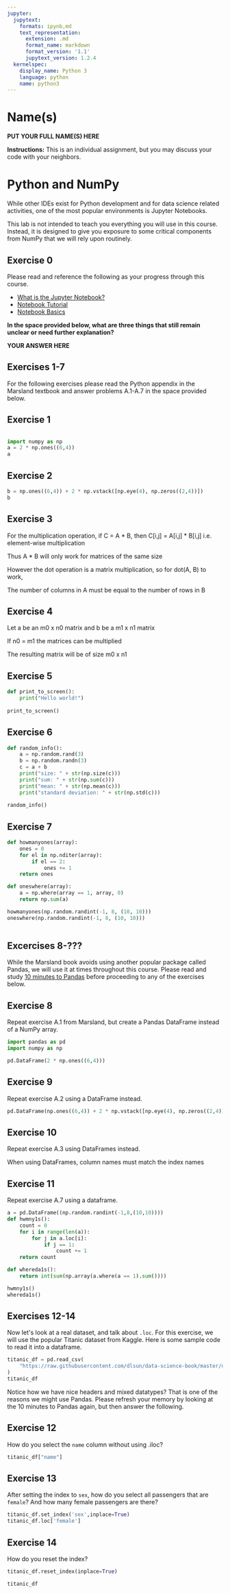 ```yaml
---
jupyter:
  jupytext:
    formats: ipynb,md
    text_representation:
      extension: .md
      format_name: markdown
      format_version: '1.1'
      jupytext_version: 1.2.4
  kernelspec:
    display_name: Python 3
    language: python
    name: python3
---
```


# Name(s)
**PUT YOUR FULL NAME(S) HERE**


**Instructions:** This is an individual assignment, but you may discuss your code with your neighbors.


# Python and NumPy

While other IDEs exist for Python development and for data science related activities, one of the most popular environments is Jupyter Notebooks.

This lab is not intended to teach you everything you will use in this course. Instead, it is designed to give you exposure to some critical components from NumPy that we will rely upon routinely.

## Exercise 0
Please read and reference the following as your progress through this course. 

* [What is the Jupyter Notebook?](https://nbviewer.jupyter.org/github/jupyter/notebook/blob/master/docs/source/examples/Notebook/What%20is%20the%20Jupyter%20Notebook.ipynb#)
* [Notebook Tutorial](https://www.datacamp.com/community/tutorials/tutorial-jupyter-notebook)
* [Notebook Basics](https://nbviewer.jupyter.org/github/jupyter/notebook/blob/master/docs/source/examples/Notebook/Notebook%20Basics.ipynb)

**In the space provided below, what are three things that still remain unclear or need further explanation?**


**YOUR ANSWER HERE**


## Exercises 1-7
For the following exercises please read the Python appendix in the Marsland textbook and answer problems A.1-A.7 in the space provided below.


## Exercise 1

```python

import numpy as np
a = 2 * np.ones((6,4))
a
```

## Exercise 2

```python
b = np.ones((6,4)) + 2 * np.vstack([np.eye(4), np.zeros((2,4))])
b
```

## Exercise 3


For the multiplication operation, if C = A * B, then C[i,j] = A[i,j] * B[i,j] i.e. element-wise multiplication

Thus A * B will only work for matrices of the same size

However the dot operation is a matrix multiplication, so for dot(A, B) to work,

The number of columns in A must be equal to the number of rows in B


## Exercise 4


Let a be an m0 x n0 matrix and b be a m1 x n1 matrix

If n0 = m1 the matrices can be multiplied

The resulting matrix will be of size m0 x n1


## Exercise 5

```python
def print_to_screen():
    print("Hello world!")
    
print_to_screen()
```

## Exercise 6

```python
def random_info():
    a = np.random.rand(3)
    b = np.random.randn(3)
    c = a + b
    print("size: " + str(np.size(c)))
    print("sum: " + str(np.sum(c)))
    print("mean: " + str(np.mean(c)))
    print("standard deviation: " + str(np.std(c)))
          
random_info()
```

## Exercise 7

```python
def howmanyones(array):
    ones = 0
    for el in np.nditer(array):
        if el == 2:
            ones += 1
    return ones

def oneswhere(array):
    a = np.where(array == 1, array, 0)
    return np.sum(a)

howmanyones(np.random.randint(-1, 8, (10, 10)))
oneswhere(np.random.randint(-1, 8, (10, 10)))
    
```

## Excercises 8-???
While the Marsland book avoids using another popular package called Pandas, we will use it at times throughout this course. Please read and study [10 minutes to Pandas](https://pandas.pydata.org/pandas-docs/stable/getting_started/10min.html) before proceeding to any of the exercises below.


## Exercise 8
Repeat exercise A.1 from Marsland, but create a Pandas DataFrame instead of a NumPy array.

```python
import pandas as pd
import numpy as np

pd.DataFrame(2 * np.ones((6,4)))
```

## Exercise 9
Repeat exercise A.2 using a DataFrame instead.

```python
pd.DataFrame(np.ones((6,4)) + 2 * np.vstack([np.eye(4), np.zeros((2,4))]))
```

## Exercise 10
Repeat exercise A.3 using DataFrames instead.


When using DataFrames, column names must match the index names


## Exercise 11
Repeat exercise A.7 using a dataframe.

```python
a = pd.DataFrame((np.random.randint(-1,8,(10,10))))
def hwmny1s():
    count = 0
    for i in range(len(a)):
        for j in a.loc[i]:
            if j == 1:
                count += 1
    return count

def whereda1s():
    return int(sum(np.array(a.where(a == 1).sum())))

hwmny1s()
whereda1s()
```

## Exercises 12-14
Now let's look at a real dataset, and talk about ``.loc``. For this exercise, we will use the popular Titanic dataset from Kaggle. Here is some sample code to read it into a dataframe.

```python
titanic_df = pd.read_csv(
    "https://raw.githubusercontent.com/dlsun/data-science-book/master/data/titanic.csv"
)
titanic_df
```

Notice how we have nice headers and mixed datatypes? That is one of the reasons we might use Pandas. Please refresh your memory by looking at the 10 minutes to Pandas again, but then answer the following.


## Exercise 12
How do you select the ``name`` column without using .iloc?

```python
titanic_df["name"]
```

## Exercise 13
After setting the index to ``sex``, how do you select all passengers that are ``female``? And how many female passengers are there?

```python
titanic_df.set_index('sex',inplace=True)
titanic_df.loc['female']
```

## Exercise 14
How do you reset the index?

```python
titanic_df.reset_index(inplace=True)
```

```python
titanic_df
```

```python

```

```python

```

```python

```

```python

```

```python

```

```python

```

```python

```
